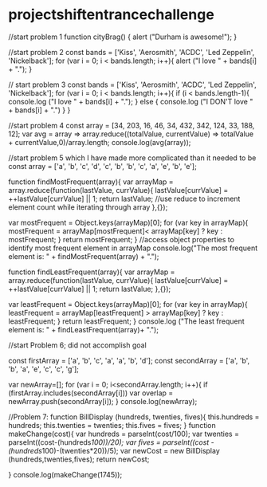 # projectshiftentrancechallenge

//start problem 1
function cityBrag() {
  alert ("Durham is awesome!");
  }

//start problem 2
const bands = ['Kiss', 'Aerosmith', 'ACDC', 'Led Zeppelin', 'Nickelback'];
for (var i = 0; i < bands.length; i++){
alert ("I love " + bands[i] + ".");
  }
  
  // start problem 3
 const bands = ['Kiss', 'Aerosmith', 'ACDC', 'Led Zeppelin', 'Nickelback'];
 for (var i = 0; i < bands.length; i++){
    if (i < bands.length-1){
      console.log ("I love " + bands[i] + ".");
      }
  else {
    console.log ("I DON'T love " + bands[i] + ".")
   }
  }
  
  //start problem 4
const array = [34, 203, 16, 46, 34, 432, 342, 124, 33, 188, 12];
var avg = array => array.reduce((totalValue, currentValue) => totalValue + currentValue,0)/array.length;
console.log(avg(array));


  //start problem 5 which I have made more complicated than it needed to be
const array = ['a', 'b', 'c', 'd', 'c', 'b', 'b', 'c', 'a', 'e', 'b', 'e'];

function findMostFrequent(array){
  var arrayMap = array.reduce(function(lastValue, currValue){
    lastValue[currValue] = ++lastValue[currValue] || 1;
    return lastValue;
 //use reduce to increment element count while iterating through array
  },{});
  
  var mostFrequent = Object.keys(arrayMap)[0];
  for (var key in arrayMap){
       mostFrequent = arrayMap[mostFrequent]< arrayMap[key] ? key : mostFrequent;
       }
  return mostFrequent;
  }
 //access object properties to identify most frequent element in arrayMap
  console.log("The most frequent element is: " + findMostFrequent(array) + ".");

function findLeastFrequent(array){
  var arrayMap = array.reduce(function(lastValue, currValue){
    lastValue[currValue] = ++lastValue[currValue] || 1;
    return lastValue;
  },{});
 
  var leastFrequent = Object.keys(arrayMap)[0];
  for (var key in arrayMap){
    leastFrequent = arrayMap[leastFrequent] > arrayMap[key] ? key : leastFrequent;
    }
  return leastFrequent;
}
console.log ("The least frequent element is: " + findLeastFrequent(array)+ ".");


//start Problem 6; did not accomplish goal

const firstArray = ['a', 'b', 'c', 'a', 'a', 'b', 'd'];
const secondArray = ['a', 'b', 'b', 'a', 'e', 'c', 'c', 'g'];

var newArray=[];
for (var i = 0; i<secondArray.length; i++){
    if (firstArray.includes(secondArray[i]))
      var overlap = newArray.push(secondArray[i]);
    }
console.log(newArray);


//Problem 7:
function BillDisplay (hundreds, twenties, fives){
  this.hundreds = hundreds;
  this.twenties = twenties;
  this.fives = fives;
}
function makeChange(cost){
  var hundreds = parseInt(cost/100);
  var twenties = parseInt((cost-(hundreds*100))/20);
  var fives = parseInt((cost - (hundreds*100)-(twenties*20))/5);
  var newCost = new BillDisplay (hundreds,twenties,fives);
  return newCost;
                           
}
console.log(makeChange(1745));







